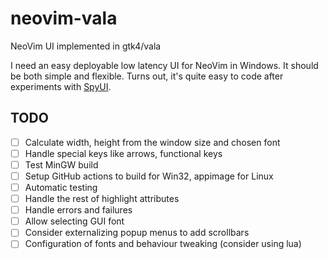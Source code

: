 # neovim-vala
NeoVim UI implemented in gtk4/vala

I need an easy deployable low latency UI for NeoVim in Windows. It should be both simple and flexible.
Turns out, it's quite easy to code after experiments with [SpyUI](https://github.com/sakhnik/nvim-gdb/blob/07aa4b435a832b122154a157ab6892ac4efb81fb/test/spy_ui.py).

## TODO

- [ ] Calculate width, height from the window size and chosen font
- [ ] Handle special keys like arrows, functional keys
- [ ] Test MinGW build
- [ ] Setup GitHub actions to build for Win32, appimage for Linux
- [ ] Automatic testing
- [ ] Handle the rest of highlight attributes
- [ ] Handle errors and failures
- [ ] Allow selecting GUI font
- [ ] Consider externalizing popup menus to add scrollbars
- [ ] Configuration of fonts and behaviour tweaking (consider using lua)
